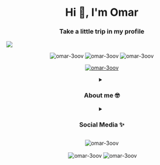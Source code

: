 <h1 align="center">Hi 👋, I'm Omar</h1>
<h3 align="center">Take a little trip in my profile</h3>
<img align="center" src="https://i.imgur.com/cfLe76k.png" />

<p align="center"> <img src="https://komarev.com/ghpvc/?username=omar-3oov&label=Profile%20views&color=0e75b6&style=for-the-badge" alt="omar-3oov" />
  
<img src="https://img.shields.io/github/followers/omar-3oov?color=black&label=omar-3oov&logo=github&logoColor=black&style=for-the-badge" alt="omar-3oov"/>
  
<img src="https://img.shields.io/twitter/follow/indraohtsutsuki?color=informational&label=%40IndraOhtsutsuki&logo=twitter&style=for-the-badge" alt="omar-3oov"/>

</p>

<p align="center"> <a href="https://github.com/ryo-ma/github-profile-trophy"><img src="https://github-profile-trophy.vercel.app/?username=omar-3oov&theme=onedark" alt="omar-3oov" /></a> </p>

<details align="center">
<summary><h3> About me 🤓 </h3></summary>
  <div> 
    <h5>⬩ 🌱 <span> My characteristics: </span> I love to learn a lot of thinks</h5>
    <h5>⬩ ⚡ Fun fact: I love cats more then everything, but... i don't have one :< </h5>
    <h5>⬩ 🖼 Anime fan </h5>
  </div>
    
<img href="https://anilist.co/user/Sasukey/" src="https://img.shields.io/static/v1?label=%E2%80%8E&message=AniList&logo=anilist&style=for-the-badge&color=blue" alt="anilist" />
  
 <details>
  <summary><h3>⚙ Languages Currently knowledged:</h3></summary>
  <img href="https://www.java.com" src="https://img.shields.io/static/v1?label=%E2%80%8E&message=Java&logo=java&style=for-the-badge&logoColor=blue&color=informational" alt="java" />
  <img href="https://kotlinlang.org" src="https://img.shields.io/static/v1?label=%E2%80%8E&message=Kotlin&logo=kotlin&style=for-the-badge&color=B284BE" alt="kotlin" /> 
  </p>
 </details>
  
 <details>
  <summary><h3>📚 Languages Currently Learning:</h3></summary>
  <img href="https://kotlinlang.org" src="https://img.shields.io/static/v1?label=%E2%80%8E&message=Kotlin&logo=kotlin&style=for-the-badge&color=B284BE" alt="kotlin" /> 
  </p>
 </details>
    
 <details>
  <summary><h3>📚 Want To Learn:</h3></summary>
  <img href="https://vaadin.com" src="https://img.shields.io/static/v1?label=%E2%80%8E&message=Vaadin&logo=vaadin&style=for-the-badge&color=informational" alt="vaadin" /> 
  
  <img href="https://www.javascript.com" src="https://img.shields.io/static/v1?label=%E2%80%8E&message=JavaScript&logo=javascript&style=for-the-badge&color=FCDC00" alt="java script" />
  </p>
 </details>
  
</details>

<details align="center">
  <summary><h3>Social Media ✨</h3></summary>
<h3>🤙 My contacts:</h3>
<p>
<a href="https://twitter.com/indraohtsutsoki" target="blank"><img align="center" src="https://img.shields.io/static/v1?label=Twitter&message=@IndraOhtsutsuki&logo=twitter&style=for-the-badge&color=blue" alt="indraohtsutsoki"/></a>
<a href="https://stackoverflow.com/users/19056719" target="blank"><img align="center" src="https://img.shields.io/static/v1?label=Stack%20Overflow&message=omar%20ibrahim&logo=stackoverflow&style=for-the-badge&color=orange" alt="19056719"/></a>
<a href="https://instagram.com/amr_uwu" target="blank"><img align="center" src="https://img.shields.io/static/v1?label=Instagram&message=amr_uwu&logo=instagram&style=for-the-badge&color=red" alt="amr_uwu" /></a>
<a target="blank"><img align="center" src="https://img.shields.io/static/v1?label=Discord&message=Indra%234646&logo=discord&style=for-the-badge&color=blue" alt="Indra#4646" /></a>
</p>
</details>

<p align="center"><img align="center" src="https://github-readme-stats.vercel.app/api/top-langs?username=omar-3oov&show_icons=true&locale=en&layout=compact&theme=onedark" alt="omar-3oov" /></p>

<p align="center">&nbsp;<img align="center" src="https://github-readme-stats.vercel.app/api?username=omar-3oov&show_icons=true&locale=en&theme=onedark" alt="omar-3oov" />
<img align="center" src="https://github-readme-streak-stats.herokuapp.com/?user=omar-3oov&theme=onedark" alt="omar-3oov" /></p>

<!---
OMAR-3OOV/OMAR-3OOV is a ✨ special ✨ repository because its `README.md` (this file) appears on your GitHub profile.
You can click the Preview link to take a look at your changes.
--->
